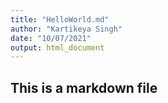 ```yaml
---
title: "HelloWorld.md"
author: "Kartikeya Singh"
date: "10/07/2021"
output: html_document
---
```


## This is a markdown file